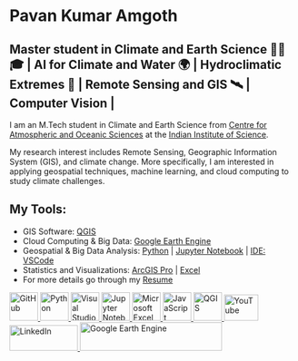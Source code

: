 # Pavan Kumar Amgoth
## Master student in Climate and Earth Science 👨‍🔬🎓 | AI for Climate and Water 🌍 | Hydroclimatic Extremes 🌊 | Remote Sensing and GIS 🛰️ | Computer Vision |


I am an M.Tech student in Climate and Earth Science from [Centre for Atmospheric and Oceanic Sciences](https://caos.iisc.ac.in/) at the [Indian Institute of Science](https://iisc.ac.in/).

My research interest includes Remote Sensing, Geographic Information System (GIS), and climate change. More specifically, I am interested in applying geospatial techniques, machine learning, and cloud computing to study climate challenges.


## My Tools: 
- GIS Software: [QGIS]()
- Cloud Computing & Big Data: [Google Earth Engine](https://earthengine.google.com/)
- Geospatial & Big Data Analysis: [Python](https://docs.conda.io/en/latest/miniconda.html) | [Jupyter Notebook](https://jupyter.org/) | [IDE: VSCode](https://code.visualstudio.com/)
- Statistics and Visualizations: [ArcGIS Pro](https://www.esri.com/en-us/arcgis/products/arcgis-pro/overview) | [Excel](https://www.microsoft.com/en-ww/microsoft-365/excel)
- For more details go through my [Resume](https://github.com/pavankz/pavankz/blob/main/Amgoth%20Pavan%20Kumar%20Resume.pdf)



<a href="https://github.com/pavankz">
    <img src="https://github.githubassets.com/images/modules/logos_page/GitHub-Mark.png" alt="GitHub" width="50" height="50">
</a>
<a href="https://www.python.org/">
    <img src="https://upload.wikimedia.org/wikipedia/commons/c/c3/Python-logo-notext.svg" alt="Python" width="50" height="50">
</a>
<a href="https://code.visualstudio.com/">
    <img src="https://upload.wikimedia.org/wikipedia/commons/9/9a/Visual_Studio_Code_1.35_icon.svg" alt="Visual Studio Code" width="50" height="50">
</a>
<a href="https://jupyter.org/">
    <img src="https://upload.wikimedia.org/wikipedia/commons/3/38/Jupyter_logo.svg" alt="Jupyter Notebook" width="50" height="50">
</a>
<a href="https://www.microsoft.com/en-us/microsoft-365/excel">
    <img src="https://upload.wikimedia.org/wikipedia/commons/3/34/Microsoft_Office_Excel_%282019%E2%80%93present%29.svg" alt="Microsoft Excel" width="50" height="50">
</a>
<a href="https://www.javascript.com/">
    <img src="https://upload.wikimedia.org/wikipedia/commons/9/99/Unofficial_JavaScript_logo_2.svg" alt="JavaScript" width="50" height="50">
</a>
<a href="https://www.qgis.org/">
    <img src="https://www.qgis.org/img/logosign.svg" alt="QGIS" width="50" height="50">
</a>
<a href="https://www.youtube.com/@pavankumaar__">
    <img src="https://upload.wikimedia.org/wikipedia/commons/4/42/YouTube_icon_%282013-2017%29.png" alt="YouTube" width="60" height="46">
</a>
<a href="https://www.linkedin.com/in/pavan-kumar-amgoth">
    <img src="https://upload.wikimedia.org/wikipedia/commons/0/01/LinkedIn_Logo.svg" alt="LinkedIn" width="120" height="45">
</a>

<a href="https://earthengine.google.com/">
    <img src="https://code.earthengine.google.com/images/GoogleEarthEngine_v1.png" alt="Google Earth Engine" width="250" height="50">
</a>


